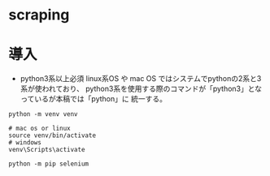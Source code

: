 # scraping

# 導入
- python3系以上必須
linux系OS や mac OS ではシステムでpythonの2系と3系が使われており、
python3系を使用する際のコマンドが「python3」となっているが本稿では「python」に
統一する。

```
python -m venv venv

# mac os or linux
source venv/bin/activate
# windows
venv\Scripts\activate

python -m pip selenium
```